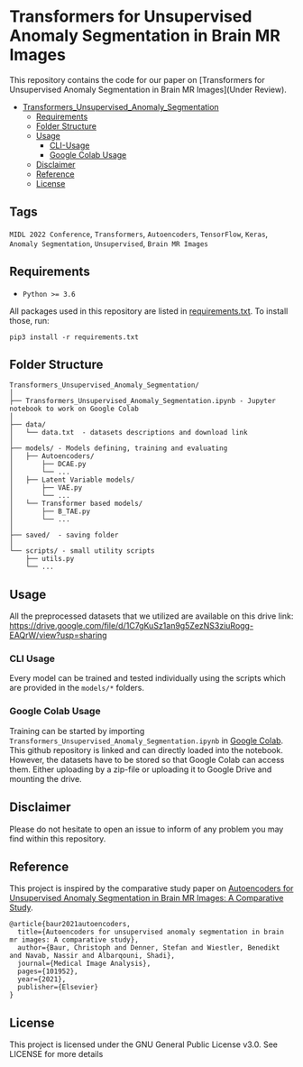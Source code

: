 # Transformers for Unsupervised Anomaly Segmentation in Brain MR Images

This repository contains the code for our paper on [Transformers for Unsupervised Anomaly Segmentation in Brain MR Images](Under Review). 

* [Transformers_Unsupervised_Anomaly_Segmentation](#Transformers_Unsupervised_Anomaly_Segmentation)
  * [Requirements](#requirements)
  * [Folder Structure](#folder-structure)
  * [Usage](#usage)
      * [CLI-Usage](#cli-usage)
      * [Google Colab Usage](#google-colab-usage)
  * [Disclaimer](#disclaimer)
  * [Reference](#reference)
  * [License](#license)
    
<!-- /code_chunk_output -->


## Tags
<code>MIDL 2022 Conference</code>, <code>Transformers</code>, <code>Autoencoders</code>, <code>TensorFlow</code>, <code>Keras</code>, <code>Anomaly Segmentation</code>, <code>Unsupervised</code>, <code>Brain MR Images</code>


## Requirements
* <code>Python >= 3.6</code>

All packages used in this repository are listed in [requirements.txt](https://github.com/ahmedgh970/Transformers_Unsupervised_Anomaly_Segmentation/requirements.txt).
To install those, run:
```
pip3 install -r requirements.txt
```


## Folder Structure
  ```
  Transformers_Unsupervised_Anomaly_Segmentation/
  │
  ├── Transformers_Unsupervised_Anomaly_Segmentation.ipynb - Jupyter notebook to work on Google Colab
  │
  ├── data/
  │   └── data.txt  - datasets descriptions and download link
  │
  ├── models/ - Models defining, training and evaluating
  │   ├── Autoencoders/
  │       ├── DCAE.py
  │       └── ...
  │   ├── Latent Variable models/
  │       ├── VAE.py
  │       └── ...
  │   └── Transformer based models/
  │       ├── B_TAE.py
  │       └── ...
  │
  ├── saved/  - saving folder
  │
  └── scripts/ - small utility scripts
      ├── utils.py
      └── ...    
  ```


## Usage
All the preprocessed datasets that we utilized are available on this drive link: https://drive.google.com/file/d/1C7gKuSz1an9g5ZezNS3ziuRogg-EAQrW/view?usp=sharing

### CLI Usage
Every model can be trained and tested individually using the scripts which are provided in the `models/*` folders.


### Google Colab Usage
Training can be started by importing `Transformers_Unsupervised_Anomaly_Segmentation.ipynb` in [Google Colab](http://colab.research.google.com).
This github repository is linked and can directly loaded into the notebook. However, the datasets have to be stored so that Google Colab can access them. 
Either uploading by a zip-file or uploading it to Google Drive and mounting the drive.


## Disclaimer
Please do not hesitate to open an issue to inform of any problem you may find within this repository.


## Reference
This project is inspired by the comparative study paper on [Autoencoders for Unsupervised Anomaly Segmentation in Brain MR Images: A Comparative Study](https://www.sciencedirect.com/science/article/abs/pii/S1361841520303169).

```
@article{baur2021autoencoders,
  title={Autoencoders for unsupervised anomaly segmentation in brain mr images: A comparative study},
  author={Baur, Christoph and Denner, Stefan and Wiestler, Benedikt and Navab, Nassir and Albarqouni, Shadi},
  journal={Medical Image Analysis},
  pages={101952},
  year={2021},
  publisher={Elsevier}
}
```


## License
This project is licensed under the GNU General Public License v3.0. See LICENSE for more details

